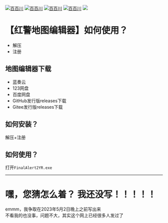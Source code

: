 
[![百百川](https://img.shields.io/badge/bilibili-%E7%99%BE%E7%99%BE%E5%B7%9D-ff69b4)](https://space.bilibili.com/150478041)
[![百百川](https://img.shields.io/badge/%E7%9F%A5%E4%B9%8E-%E7%99%BE%E7%99%BE%E5%B7%9D-blue)](https://www.zhihu.com/people/baibaichuan)
[![百百川](https://img.shields.io/badge/GitHub-750ti-black)](https://github.com/750ti)
[![百百川](https://img.shields.io/badge/gitee-%E7%99%BE%E7%99%BE%E5%B7%9D-red)](https://gitee.com/gtx750ti)  ![](https://img.shields.io/badge/%E6%9B%B4%E6%96%B0%E6%97%B6%E9%97%B4-2022年10月30日-lightgrey)

# 【红警地图编辑器】如何使用？

- 解压
- 注册


## 地图编辑器下载
- 蓝奏云
- 123网盘
- 百度网盘
- GitHub发行版releases下载
- Gitee发行版releases下载

## 如何安装？
解压+注册


## 如何使用？
打开`FinalAlert2YR.exe`

---

# 嘿，您猜怎么着？ 我还没写！！！！！  

emmm，我争取在2023年5月2日晚上之前写出来  
不看我的也没事，问题不大，其实这个网上已经很多人发过了
